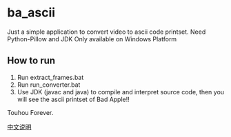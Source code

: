 # ba_ascii
Just a simple application to convert video to ascii code printset.
Need Python-Pillow and JDK
Only available on Windows Platform

## How to run
1. Run extract_frames.bat
2. Run run_converter.bat
3. Use JDK (javac and java) to compile and interpret source code, then you will see the ascii printset of Bad Apple!!

Touhou Forever.

[中文说明](README_CN.md)
